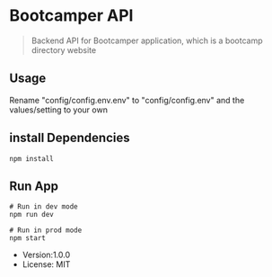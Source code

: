 # Bootcamper API

> Backend API for Bootcamper application, which is a bootcamp directory website

## Usage

Rename "config/config.env.env" to "config/config.env" and the values/setting to your own

## install Dependencies

```
npm install
```

## Run App

````
# Run in dev mode
npm run dev

# Run in prod mode
npm start
`````
- Version:1.0.0
- License: MIT
